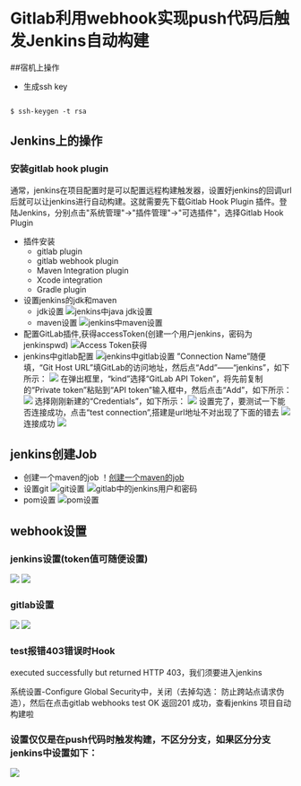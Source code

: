 # Gitlab利用webhook实现push代码后触发Jenkins自动构建

##宿机上操作
* 生成ssh key 
<pre><code>
$ ssh-keygen -t rsa
</code></pre>
## Jenkins上的操作
### 安装gitlab hook plugin
通常，jenkins在项目配置时是可以配置远程构建触发器，设置好jenkins的回调url后就可以让jenkins进行自动构建。这就需要先下载Gitlab Hook Plugin 插件。登陆Jenkins，分别点击"系统管理"->"插件管理"->"可选插件"，选择Gitlab Hook Plugin




* 插件安装
	* gitlab plugin
	* gitlab webhook plugin
	* Maven Integration plugin
	* Xcode integration 
	* Gradle plugin 
* 设置jenkins的jdk和maven
	* jdk设置
		![jenkins中java jdk设置](images/jenkins-jdk.png)
	* maven设置
		![jenkins中maven设置](images/jenkins-maven.png)
* 配置GitLab插件,获得accessToken(创建一个用户jenkins，密码为jenkinspwd)
	![Access Token获得](images/gitlab-access-token.png)
* jenkins中gitlab配置
	![jenkins中gitlab设置](images/jenkins-gitlab.png)
	”Connection Name”随便填，“Git Host URL”填GitLab的访问地址，然后点“Add”——“jenkins”，如下所示：
	![](images/jenkins-gitlab-connection.png)
	在弹出框里，“kind”选择“GitLab API Token”，将先前复制的“Private token”粘贴到“API token”输入框中，然后点击“Add”，如下所示：
	![](images/jenkins-gitlab-api-token.png)
	选择刚刚新建的“Credentials”，如下所示：
	![](images/jenkins-gitlab-api-token-selected.png)
	设置完了，要测试一下能否连接成功，点击“test connection”,搭建是url地址不对出现了下面的错去
	![](images/jenkins-gitlab-api-token-test-error.png)
	连接成功
	![](images/jenkins-gitlab-api-token-test-success.png)
## jenkins创建Job
* 创建一个maven的job
	！[创建一个maven的job](images/maven-job-create.png)
* 设置git
	![git设置](images/maven-job-credentials-add.png)
	![gitlab中的jenkins用户和密码](images/maven-job-credentials-gitlab-info.png)
* pom设置
	![pom设置](images/maven-job-pom.png)

## webhook设置
### jenkins设置(token值可随便设置)
![](images/jenkins-job-trigger-setting.png)
![](images/jenkins-webhook-global-settings.png)
### gitlab设置
![](images/gitlab-webhook.png)
![](images/gitlab-webhook-setting.png)
### test报错403错误时Hook
 executed successfully but returned HTTP 403，我们须要进入jenkins

 系统设置-Configure Global Security中，关闭（去掉勾选： 防止跨站点请求伪造），然后在点击gitlab
 webhooks test OK 返回201 成功，查看jenkins 项目自动构建啦

### 设置仅仅是在push代码时触发构建，不区分分支，如果区分分支jenkins中设置如下：
![](images/jenkins-webhook-some-branch.png)


